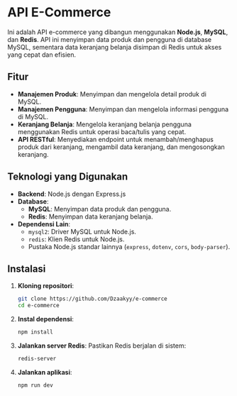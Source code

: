 # API E-Commerce

Ini adalah API e-commerce yang dibangun menggunakan **Node.js**, **MySQL**, dan **Redis**. API ini menyimpan data produk dan pengguna di database MySQL, sementara data keranjang belanja disimpan di Redis untuk akses yang cepat dan efisien.

## Fitur
- **Manajemen Produk**: Menyimpan dan mengelola detail produk di MySQL.
- **Manajemen Pengguna**: Menyimpan dan mengelola informasi pengguna di MySQL.
- **Keranjang Belanja**: Mengelola keranjang belanja pengguna menggunakan Redis untuk operasi baca/tulis yang cepat.
- **API RESTful**: Menyediakan endpoint untuk menambah/menghapus produk dari keranjang, mengambil data keranjang, dan mengosongkan keranjang.

## Teknologi yang Digunakan
- **Backend**: Node.js dengan Express.js
- **Database**:
  - **MySQL**: Menyimpan data produk dan pengguna.
  - **Redis**: Menyimpan data keranjang belanja.
- **Dependensi Lain**:
  - `mysql2`: Driver MySQL untuk Node.js.
  - `redis`: Klien Redis untuk Node.js.
  - Pustaka Node.js standar lainnya (`express`, `dotenv`, `cors`, `body-parser`).

## Instalasi
1. **Kloning repositori**:
   ```bash
   git clone https://github.com/Dzaakyy/e-commerce
   cd e-commerce
   ```

2. **Instal dependensi**:
   ```bash
   npm install
   ```
3. **Jalankan server Redis**:
   Pastikan Redis berjalan di sistem:
   ```bash
   redis-server
   ```

4. **Jalankan aplikasi**:
   ```bash
   npm run dev
   ```